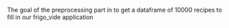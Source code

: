 The goal of the preprocessing part in to get a dataframe of 10000 recipes to fill in our frigo_vide application 
